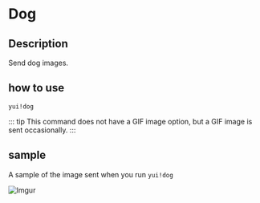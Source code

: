 # Dog

## Description

Send dog images.

## how to use

`yui!dog`

::: tip This command does not have a GIF image option, but a GIF image is sent occasionally. :::

## sample

A sample of the image sent when you run `yui!dog`

![Imgur](https://i.imgur.com/9gVn5XJ.png)
